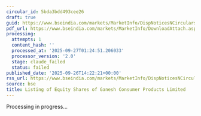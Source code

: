 ```yaml
---
circular_id: 5bda3bdd493cee26
draft: true
guid: https://www.bseindia.com/markets/MarketInfo/DispNoticesNCirculars.aspx?Noticeid={F10006F8-C059-4A5D-8E00-6CEA2216DE0B}&noticeno=20250926-68&dt=09/26/2025&icount=68&totcount=76&flag=0
pdf_url: https://www.bseindia.com/markets/MarketInfo/DownloadAttach.aspx?id=20250926-68&attachedId=b9761b81-d756-472b-9fb8-6b7706e59c6f
processing:
  attempts: 1
  content_hash: ''
  processed_at: '2025-09-27T01:24:51.206033'
  processor_version: '2.0'
  stage: claude_failed
  status: failed
published_date: '2025-09-26T14:22:21+00:00'
rss_url: https://www.bseindia.com/markets/MarketInfo/DispNoticesNCirculars.aspx?Noticeid={F10006F8-C059-4A5D-8E00-6CEA2216DE0B}&noticeno=20250926-68&dt=09/26/2025&icount=68&totcount=76&flag=0
source: bse
title: Listing of Equity Shares of Ganesh Consumer Products Limited
---
```


Processing in progress...